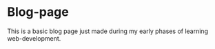 # Blog-page
This is a basic blog page just made during my early phases of learning web-development.
